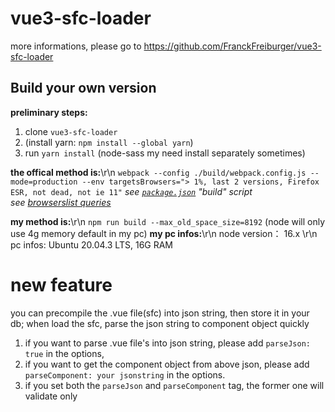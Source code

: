 # vue3-sfc-loader

more informations, please go to https://github.com/FranckFreiburger/vue3-sfc-loader


## Build your own version

 **preliminary steps:**  
  1. clone `vue3-sfc-loader`
  1. (install yarn: `npm install --global yarn`)
  1. run `yarn install` (node-sass my need install separately sometimes)

  **the offical method is:**\r\n
  `webpack --config ./build/webpack.config.js --mode=production --env targetsBrowsers="> 1%, last 2 versions, Firefox ESR, not dead, not ie 11"`
  _see [`package.json`](https://github.com/FranckFreiburger/vue3-sfc-loader/blob/main/package.json) "build" script_  
  _see [browserslist queries](https://github.com/browserslist/browserslist#queries)_  

  **my method is:**\r\n
  `npm run build --max_old_space_size=8192` (node will only use 4g memory default in my pc)
  **my pc infos:**\r\n
    node version： 16.x \r\n
    pc infos: Ubuntu 20.04.3 LTS, 16G RAM

# new feature

you can precompile the .vue file(sfc) into json string, then store it in your db; when load the sfc, parse the json string to component object quickly

1. if you want to parse .vue file's into json string, please add `parseJson: true` in the options,
1. if you want to get the component object from above json, please add `parseComponent: your jsonstring` in the options.
1. if you set both the `parseJson` and `parseComponent` tag, the former one will validate only

